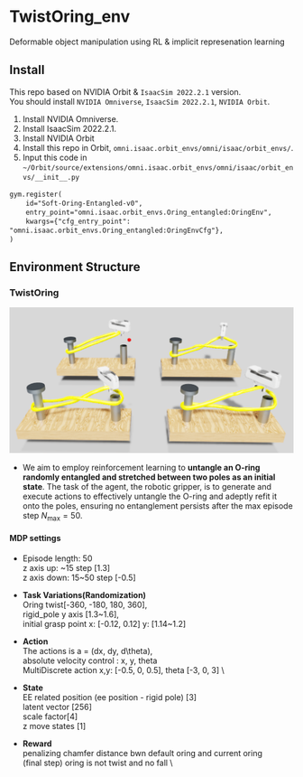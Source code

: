 # TwistOring_env


Deformable object manipulation using RL &amp; implicit represenation learning

## Install
This repo based on NVIDIA Orbit & `IsaacSim 2022.2.1` version. \
You should install `NVIDIA Omniverse`, `IsaacSim 2022.2.1`, `NVIDIA Orbit`. 

1. Install NVIDIA Omniverse.
2. Install IsaacSim 2022.2.1.
3. Install NVIDIA Orbit
4. Install this repo in Orbit, `omni.isaac.orbit_envs/omni/isaac/orbit_envs/`.
5. Input this code in `~/Orbit/source/extensions/omni.isaac.orbit_envs/omni/isaac/orbit_envs/__init__.py`

```
gym.register(
    id="Soft-Oring-Entangled-v0",
    entry_point="omni.isaac.orbit_envs.Oring_entangled:OringEnv",
    kwargs={"cfg_entry_point": "omni.isaac.orbit_envs.Oring_entangled:OringEnvCfg"},
)
```

## **Environment Structure**
### **TwistOring** 
![TwistOring_Env](./image/OringTwist.png)

- We aim to employ reinforcement learning to **untangle an O-ring randomly entangled and stretched between two poles as an initial state**. The task of the agent, the robotic gripper, is to generate and execute actions to effectively untangle the O-ring and adeptly refit it onto the poles, ensuring no entanglement persists after the max episode step $N_{\text{max}}=50$.


#### **MDP settings**
- Episode length: 50 \
 z axis up: ~15 step [1.3] \
 z axis down: 15~50 step [-0.5]

- **Task Variations(Randomization)**\
 Oring twist[-360, -180, 180, 360], \
 rigid_pole y axis [1.3~1.6], \
 initial grasp point x: [-0.12, 0.12] y: [1.14~1.2]

- **Action** \
The actions is a = (dx, dy, d\theta), \
absolute velocity control : x, y, theta \
MultiDiscrete action x,y: [-0.5, 0, 0.5], theta [-3, 0, 3] \

- **State** \
EE related position (ee position - rigid pole) [3] \
latent vector [256] \
scale factor[4] \
z move states [1] 

- **Reward** \
penalizing chamfer distance bwn default oring and current oring \
(final step) oring is not twist and no fall \

